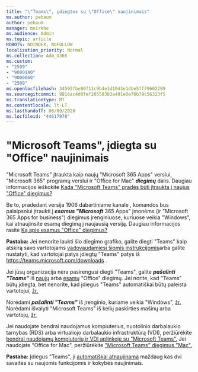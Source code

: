 ```yaml
---
title: "\"Teams\", įdiegtos su \"Office\" naujinimais"
ms.author: pebaum
author: pebaum
manager: mnirkhe
ms.audience: Admin
ms.topic: article
ROBOTS: NOINDEX, NOFOLLOW
localization_priority: Normal
ms.collection: Adm_O365
ms.custom:
- "2599"
- "9000140"
- "9000660"
- "2509"
ms.openlocfilehash: 34593fbe80f11c9b4e1d10d3e1dbe5ff79602299
ms.sourcegitcommit: 9816ac4d0fef20558383a491e0e76b79c56323f5
ms.translationtype: MT
ms.contentlocale: lt-LT
ms.lasthandoff: 06/09/2020
ms.locfileid: "44617978"
---
```

# <a name="microsoft-teams-installed-with-office-updates"></a>"Microsoft Teams", įdiegta su "Office" naujinimais

"Microsoft Teams" įtraukta kaip naujų "Microsoft 365 Apps" verslui, "Microsoft 365" programų verslui ir "Office for Mac" ***diegimų*** dalis. Daugiau informacijos ieškokite [Kada "Microsoft Teams" pradės būti įtraukta į naujus "Office" diegimus?](https://docs.microsoft.com/deployoffice/teams-install#when-will-microsoft-teams-start-being-included-with-new-installations-of-microsoft-365-apps)

Be to, pradedant versija 1906 dabartiniame kanale , komandos bus palaipsniui įtraukti į ***esamus "Microsoft*** 365 Apps" įmonėms (ir "Microsoft 365 Apps for business") diegimus įrenginiuose, kuriuose veikia "Windows", kai atnaujinsite esamą diegimą į naujausią versiją. Daugiau informacijos rasite [Ką apie esamus "Office" diegimus?](https://docs.microsoft.com/deployoffice/teams-install#what-about-existing-installations-of-microsoft-365-apps)

**Pastaba:** Jei nenorite laukti šio diegimo grafiko, galite diegti "Teams" kaip atskirą savo vartotojams [vadovaudamiesi šiomis instrukcijomis](https://docs.microsoft.com/MicrosoftTeams/msi-deployment)arba galite nustatyti, kad vartotojai patys įdiegtų "Teams" patys iš https://teams.microsoft.com/downloads .

Jei jūsų organizacija nėra pasirengusi diegti "Teams", galite ***pašalinti "Teams"*** iš [naujų](https://docs.microsoft.com/deployoffice/teams-install#how-to-exclude-microsoft-teams-from-new-installations-of-microsoft-365-apps) arba [esamų](https://docs.microsoft.com/deployoffice/teams-install#use-group-policy-to-control-the-installation-of-microsoft-teams) "Office" diegimų. Jei norite, kad "Teams" būtų įdiegta, bet nenorite, kad įdiegus "Teams" automatiškai būtų paleista vartotojui, [žr.](https://docs.microsoft.com/deployoffice/teams-install#use-group-policy-to-prevent-microsoft-teams-from-starting-automatically-after-installation)

Norėdami ***pašalinti "Teams"*** iš įrenginio, kuriame veikia "Windows", [žr.](https://support.office.com/article/uninstall-microsoft-teams-3b159754-3c26-4952-abe7-57d27f5f4c81) Norėdami išvalyti "Microsoft Teams" iš kelių paskirties mašinų arba vartotojų, [žr.](https://docs.microsoft.com/microsoftteams/scripts/powershell-script-teams-deployment-clean-up)

Jei naudojate bendrai naudojamus kompiuterius, nuotolinio darbalaukio tarnybas (RDS) arba virtualiojo darbalaukio infrastruktūrą (VDI), peržiūrėkite [bendrai naudojamų kompiuterių ir VDI aplinkoje su "Microsoft Teams".](https://docs.microsoft.com/deployoffice/teams-install#shared-computer-and-vdi-environments-with-microsoft-teams) Jei naudojate "Office for Mac", peržiūrėkite ["Microsoft Teams" diegimus "Mac".](https://docs.microsoft.com/deployoffice/teams-install#microsoft-teams-installations-on-a-mac)

**Pastaba:** Įdiegus "Teams", ji [automatiškai atnaujinama](https://docs.microsoft.com/deployoffice/teams-install#feature-and-quality-updates-for-microsoft-teams) maždaug kas dvi savaites su naujomis funkcijomis ir kokybės naujinimais. 